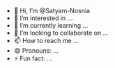 - 👋 Hi, I’m @Satyam-Nosnia
- 👀 I’m interested in ...
- 🌱 I’m currently learning ...
- 💞️ I’m looking to collaborate on ...
- 📫 How to reach me ...
- 😄 Pronouns: ...
- ⚡ Fun fact: ...

<!---
Satyam-Nosnia/Satyam-Nosnia is a ✨ special ✨ repository because its `README.md` (this file) appears on your GitHub profile.
You can click the Preview link to take a look at your changes.
--->
